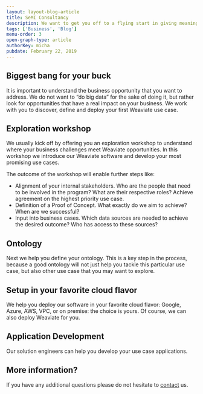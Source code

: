 ```yaml
---
layout: layout-blog-article
title: SeMI Consultancy
description: We want to get you off to a flying start in giving meaning to your big data. With our consulting services we show you how to achieve the maximum business impact with the help from our products.
tags: ['Business', 'Blog']
menu-order: 3
open-graph-type: article
authorKey: micha
pubdate: February 22, 2019
---
```


## Biggest bang for your buck
It is important to understand the business opportunity that you want to address. We do not want to “do big data” for the sake of doing it, but rather look for opportunities that have a real impact on your business. We work with you to discover, define and deploy your first Weaviate use case.

## Exploration workshop
We usually kick off by offering you an exploration workshop to understand where your business challenges meet Weaviate opportunities. In this workshop we introduce our Weaviate software and develop your most promising use cases.

The outcome of the workshop will enable further steps like:

- Alignment of your internal stakeholders. Who are the people that need to be involved in the program? What are their respective roles? Achieve agreement on the highest priority use case.
- Definition of a Proof of Concept. What exactly do we aim to achieve? When are we successful?
- Input into business cases. Which data sources are needed to achieve the desired outcome? Who has access to these sources?

## Ontology
Next we help you define your ontology. This is a key step in the process, because a good ontology will not just help you tackle this particular use case, but also other use case that you may want to explore.

## Setup in your favorite cloud flavor
We help you deploy our software in your favorite cloud flavor: Google, Azure, AWS, VPC, or on premise: the choice is yours. Of course, we can also deploy Weaviate for you.

## Application Development
Our solution engineers can help you develop your use case applications.

## More information?
If you have any additional questions please do not hesitate to [contact](mailto:contact@semi.technology) us.
